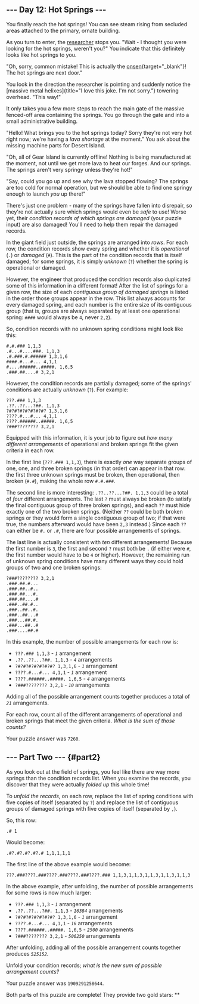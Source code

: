 ## \-\-- Day 12: Hot Springs \-\--

You finally reach the hot springs! You can see steam rising from
secluded areas attached to the primary, ornate building.

As you turn to enter, the [researcher](11) stops you. \"Wait - I thought
you were looking for the hot springs, weren\'t you?\" You indicate that
this definitely looks like hot springs to you.

\"Oh, sorry, common mistake! This is actually the
[onsen](https://en.wikipedia.org/wiki/Onsen){target="_blank"}! The hot
springs are next door.\"

You look in the direction the researcher is pointing and suddenly notice
the [massive metal helixes]{title="I love this joke. I'm not sorry."}
towering overhead. \"This way!\"

It only takes you a few more steps to reach the main gate of the massive
fenced-off area containing the springs. You go through the gate and into
a small administrative building.

\"Hello! What brings you to the hot springs today? Sorry they\'re not
very hot right now; we\'re having a *lava shortage* at the moment.\" You
ask about the missing machine parts for Desert Island.

\"Oh, all of Gear Island is currently offline! Nothing is being
manufactured at the moment, not until we get more lava to heat our
forges. And our springs. The springs aren\'t very springy unless
they\'re hot!\"

\"Say, could you go up and see why the lava stopped flowing? The springs
are too cold for normal operation, but we should be able to find one
springy enough to launch *you* up there!\"

There\'s just one problem - many of the springs have fallen into
disrepair, so they\'re not actually sure which springs would even be
*safe* to use! Worse yet, their *condition records of which springs are
damaged* (your puzzle input) are also damaged! You\'ll need to help them
repair the damaged records.

In the giant field just outside, the springs are arranged into *rows*.
For each row, the condition records show every spring and whether it is
*operational* (`.`) or *damaged* (`#`). This is the part of the
condition records that is itself damaged; for some springs, it is simply
*unknown* (`?`) whether the spring is operational or damaged.

However, the engineer that produced the condition records also
duplicated some of this information in a different format! After the
list of springs for a given row, the size of each *contiguous group of
damaged springs* is listed in the order those groups appear in the row.
This list always accounts for every damaged spring, and each number is
the entire size of its contiguous group (that is, groups are always
separated by at least one operational spring: `####` would always be
`4`, never `2,2`).

So, condition records with no unknown spring conditions might look like
this:

    #.#.### 1,1,3
    .#...#....###. 1,1,3
    .#.###.#.###### 1,3,1,6
    ####.#...#... 4,1,1
    #....######..#####. 1,6,5
    .###.##....# 3,2,1

However, the condition records are partially damaged; some of the
springs\' conditions are actually *unknown* (`?`). For example:

    ???.### 1,1,3
    .??..??...?##. 1,1,3
    ?#?#?#?#?#?#?#? 1,3,1,6
    ????.#...#... 4,1,1
    ????.######..#####. 1,6,5
    ?###???????? 3,2,1

Equipped with this information, it is your job to figure out *how many
different arrangements* of operational and broken springs fit the given
criteria in each row.

In the first line (`???.### 1,1,3`), there is exactly *one* way separate
groups of one, one, and three broken springs (in that order) can appear
in that row: the first three unknown springs must be broken, then
operational, then broken (`#.#`), making the whole row `#.#.###`.

The second line is more interesting: `.??..??...?##. 1,1,3` could be a
total of *four* different arrangements. The last `?` must always be
broken (to satisfy the final contiguous group of three broken springs),
and each `??` must hide exactly one of the two broken springs. (Neither
`??` could be both broken springs or they would form a single contiguous
group of two; if that were true, the numbers afterward would have been
`2,3` instead.) Since each `??` can either be `#.` or `.#`, there are
four possible arrangements of springs.

The last line is actually consistent with *ten* different arrangements!
Because the first number is `3`, the first and second `?` must both be
`.` (if either were `#`, the first number would have to be `4` or
higher). However, the remaining run of unknown spring conditions have
many different ways they could hold groups of two and one broken
springs:

    ?###???????? 3,2,1
    .###.##.#...
    .###.##..#..
    .###.##...#.
    .###.##....#
    .###..##.#..
    .###..##..#.
    .###..##...#
    .###...##.#.
    .###...##..#
    .###....##.#

In this example, the number of possible arrangements for each row is:

-   `???.### 1,1,3` - *`1`* arrangement
-   `.??..??...?##. 1,1,3` - *`4`* arrangements
-   `?#?#?#?#?#?#?#? 1,3,1,6` - *`1`* arrangement
-   `????.#...#... 4,1,1` - *`1`* arrangement
-   `????.######..#####. 1,6,5` - *`4`* arrangements
-   `?###???????? 3,2,1` - *`10`* arrangements

Adding all of the possible arrangement counts together produces a total
of *`21`* arrangements.

For each row, count all of the different arrangements of operational and
broken springs that meet the given criteria. *What is the sum of those
counts?*

Your puzzle answer was `7260`.

## \-\-- Part Two \-\-- {#part2}

As you look out at the field of springs, you feel like there are way
more springs than the condition records list. When you examine the
records, you discover that they were actually *folded up* this whole
time!

To *unfold the records*, on each row, replace the list of spring
conditions with five copies of itself (separated by `?`) and replace the
list of contiguous groups of damaged springs with five copies of itself
(separated by `,`).

So, this row:

    .# 1

Would become:

    .#?.#?.#?.#?.# 1,1,1,1,1

The first line of the above example would become:

    ???.###????.###????.###????.###????.### 1,1,3,1,1,3,1,1,3,1,1,3,1,1,3

In the above example, after unfolding, the number of possible
arrangements for some rows is now much larger:

-   `???.### 1,1,3` - *`1`* arrangement
-   `.??..??...?##. 1,1,3` - *`16384`* arrangements
-   `?#?#?#?#?#?#?#? 1,3,1,6` - *`1`* arrangement
-   `????.#...#... 4,1,1` - *`16`* arrangements
-   `????.######..#####. 1,6,5` - *`2500`* arrangements
-   `?###???????? 3,2,1` - *`506250`* arrangements

After unfolding, adding all of the possible arrangement counts together
produces *`525152`*.

Unfold your condition records; *what is the new sum of possible
arrangement counts?*

Your puzzle answer was `1909291258644`.

Both parts of this puzzle are complete! They provide two gold stars:
\*\*
